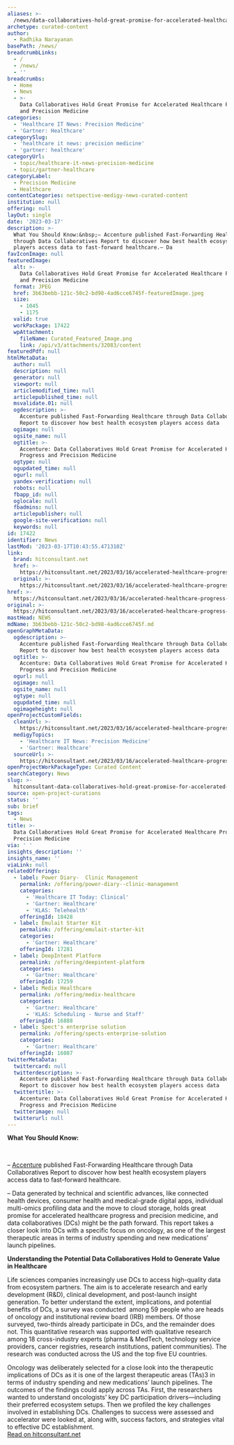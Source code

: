```yaml
---
aliases: >-
  /news/data-collaboratives-hold-great-promise-for-accelerated-healthcare-progress-and-precision-medicine
archetype: curated-content
author:
  - Radhika Narayanan
basePath: /news/
breadcrumbLinks:
  - /
  - /news/
  - ''
breadcrumbs:
  - Home
  - News
  - >-
    Data Collaboratives Hold Great Promise for Accelerated Healthcare Progress
    and Precision Medicine
categories:
  - 'Healthcare IT News: Precision Medicine'
  - 'Gartner: Healthcare'
categorySlug:
  - 'healthcare it news: precision medicine'
  - 'gartner: healthcare'
categoryUrl:
  - topic/healthcare-it-news-precision-medicine
  - topic/gartner-healthcare
categoryLabel:
  - Precision Medicine
  - Healthcare
contentCategories: netspective-medigy-news-curated-content
institution: null
offering: null
layOut: single
date: '2023-03-17'
description: >-
  What You Should Know:&nbsp;– Accenture published Fast-Forwarding Healthcare
  through Data Collaboratives Report to discover how best health ecosystem
  players access data to fast-forward healthcare.– Da
favIconImage: null
featuredImage:
  alt: >-
    Data Collaboratives Hold Great Promise for Accelerated Healthcare Progress
    and Precision Medicine
  format: JPEG
  href: 3b63bebb-121c-50c2-bd98-4ad6cce6745f-featuredImage.jpeg
  size:
    - 1045
    - 1175
  valid: true
  workPackage: 17422
  wpAttachment:
    fileName: Curated_Featured_Image.png
    link: /api/v3/attachments/32083/content
featuredPdf: null
htmlMetaData:
  author: null
  description: null
  generator: null
  viewport: null
  articlemodified_time: null
  articlepublished_time: null
  msvalidate.01: null
  ogdescription: >-
    Accenture published Fast-Forwarding Healthcare through Data Collaboratives
    Report to discover how best health ecosystem players access data
  ogimage: null
  ogsite_name: null
  ogtitle: >-
    Accenture: Data Collaboratives Hold Great Promise for Accelerated Healthcare
    Progress and Precision Medicine
  ogtype: null
  ogupdated_time: null
  ogurl: null
  yandex-verification: null
  robots: null
  fbapp_id: null
  oglocale: null
  fbadmins: null
  articlepublisher: null
  google-site-verification: null
  keywords: null
id: 17422
identifier: News
lastMod: '2023-03-17T10:43:55.471310Z'
link:
  brand: hitconsultant.net
  href: >-
    https://hitconsultant.net/2023/03/16/accelerated-healthcare-progress-and-precision-medicine/
  original: >-
    https://hitconsultant.net/2023/03/16/accelerated-healthcare-progress-and-precision-medicine/
href: >-
  https://hitconsultant.net/2023/03/16/accelerated-healthcare-progress-and-precision-medicine/
original: >-
  https://hitconsultant.net/2023/03/16/accelerated-healthcare-progress-and-precision-medicine/
mastHead: NEWS
mdName: 3b63bebb-121c-50c2-bd98-4ad6cce6745f.md
openGraphMetaData:
  ogdescription: >-
    Accenture published Fast-Forwarding Healthcare through Data Collaboratives
    Report to discover how best health ecosystem players access data
  ogtitle: >-
    Accenture: Data Collaboratives Hold Great Promise for Accelerated Healthcare
    Progress and Precision Medicine
  ogurl: null
  ogimage: null
  ogsite_name: null
  ogtype: null
  ogupdated_time: null
  ogimageheight: null
openProjectCustomFields:
  cleanUrl: >-
    https://hitconsultant.net/2023/03/16/accelerated-healthcare-progress-and-precision-medicine/
  medigyTopics:
    - 'Healthcare IT News: Precision Medicine'
    - 'Gartner: Healthcare'
  sourceUrl: >-
    https://hitconsultant.net/2023/03/16/accelerated-healthcare-progress-and-precision-medicine/
openProjectWorkPackageType: Curated Content
searchCategory: News
slug: >-
  hitconsultant-data-collaboratives-hold-great-promise-for-accelerated-healthcare-progress-and-precision-medicine
source: open-project-curations
status: ''
sub: brief
tags:
  - News
title: >-
  Data Collaboratives Hold Great Promise for Accelerated Healthcare Progress and
  Precision Medicine
via: ' '
insights_description: ''
insights_name: ''
viaLink: null
relatedOfferings:
  - label: Power Diary-  Clinic Management
    permalink: /offering/power-diary--clinic-management
    categories:
      - 'Healthcare IT Today: Clinical'
      - 'Gartner: Healthcare'
      - 'KLAS: Telehealth'
    offeringId: 18428
  - label: Emulait Starter Kit
    permalink: /offering/emulait-starter-kit
    categories:
      - 'Gartner: Healthcare'
    offeringId: 17281
  - label: DeepIntent Platform
    permalink: /offering/deepintent-platform
    categories:
      - 'Gartner: Healthcare'
    offeringId: 17259
  - label: Medix Healthcare
    permalink: /offering/medix-healthcare
    categories:
      - 'Gartner: Healthcare'
      - 'KLAS: Scheduling - Nurse and Staff'
    offeringId: 16888
  - label: Spect's enterprise solution
    permalink: /offering/spects-enterprise-solution
    categories:
      - 'Gartner: Healthcare'
    offeringId: 16087
twitterMetaData:
  twittercard: null
  twitterdescription: >-
    Accenture published Fast-Forwarding Healthcare through Data Collaboratives
    Report to discover how best health ecosystem players access data
  twittertitle: >-
    Accenture: Data Collaboratives Hold Great Promise for Accelerated Healthcare
    Progress and Precision Medicine
  twitterimage: null
  twitterurl: null
---
```

<p><strong>What You Should Know:</strong></p><p>&nbsp;</p><p>– <a href="https://www.accenture.com/us-en">Accenture</a> published Fast-Forwarding Healthcare through Data Collaboratives Report to discover how best health ecosystem players access data to fast-forward healthcare.</p><p>– Data generated by technical and scientific advances, like connected health devices, consumer health and medical-grade digital apps, individual multi-omics profiling data and the move to cloud storage, holds great promise for accelerated healthcare progress and precision medicine, and data collaboratives (DCs) might be the path forward. This report takes a closer look into DCs with a specific focus on oncology, as one of the largest therapeutic areas in terms of industry spending and new medications’ launch pipelines.</p><p><strong>Understanding the Potential Data Collaboratives Hold to Generate Value in Healthcare</strong></p><p>Life sciences companies increasingly use DCs to access high-quality data from ecosystem partners. The aim is to accelerate research and early development (R&amp;D), clinical development, and post-launch insight generation. To better understand the extent, implications, and potential benefits of DCs, a survey was conducted &nbsp;among 59 people who are heads of oncology and institutional review board (IRB) members. Of those surveyed, two-thirds already participate in DCs, and the remainder does not. This quantitative research was supported with qualitative research among 18 cross-industry experts (pharma &amp; MedTech, technology service providers, cancer registries, research institutions, patient communities). The research was conducted across the US and the top five EU countries.</p><p>Oncology was deliberately selected for a close look into the therapeutic implications of DCs as it is one of the largest therapeutic areas (TAs)3 in terms of industry spending and new medications’ launch pipelines. The outcomes of the findings could apply across TAs. First, the researchers wanted to understand oncologists’ key DC participation drivers—including their preferred ecosystem setups. Then we profiled the key challenges involved in establishing DCs. Challenges to success were assessed and accelerator were looked at, along with, success factors, and strategies vital to effective DC establishment.<br><a href="https://hitconsultant.net/2023/03/16/accelerated-healthcare-progress-and-precision-medicine/">Read on hitconsultant.net</a></p>